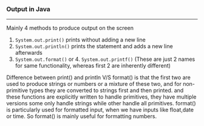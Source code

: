 ### **Output in Java**
---

Mainly 4 methods to produce output on the screen
1. `System.out.print()`  prints without adding a new line
2. `System.out.println()` prints the statement and adds a new line afterwards
3. `System.out.format()` or 4. `System.out.printf()` (These are just 2 names for same functionality, whereas first 2 are inherently different)

Difference between print() and println V/S format() is that the first two are used to produce strings or numbers or a mixture of these two, and for non-primitive types they are converted to strings first and then printed. and these functions are explicitly written to handle primitives, they have multiple versions some only handle strings while other handle all primitives. format() is particularly used for formatted input, when we have inputs like float,date or time. So format() is mainly useful for formatting numbers.